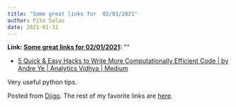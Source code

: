 ```yaml
---
title: "Some great links for  02/01/2021"
author: Pito Salas
date: 2021-01-31
---
```


**Link: [Some great links for  02/01/2021](None):** ""

  * [5 Quick & Easy Hacks to Write More Computationally Efficient Code | by Andre Ye | Analytics Vidhya | Medium](<https://medium.com/analytics-vidhya/5-quick-easy-hacks-to-write-more-computationally-efficient-code-b1168208b8df>)

Very useful python tips.

Posted from [Diigo](<https://www.diigo.com>). The rest of my favorite links
are [here](<https://www.diigo.com/user/pitosalas>).



